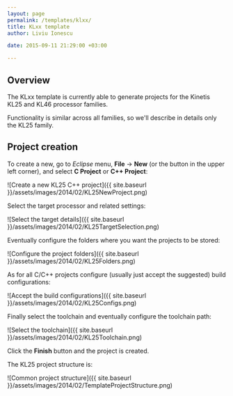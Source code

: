 ```yaml
---
layout: page
permalink: /templates/klxx/
title: KLxx template
author: Liviu Ionescu

date: 2015-09-11 21:29:00 +03:00

---
```


## Overview

The KLxx template is currently able to generate projects for the Kinetis KL25 and KL46 processor families.

Functionality is similar across all families, so we'll describe in details only the KL25 family.

## Project creation

To create a new, go to *Eclipse* menu, **File** → **New** (or the button in the upper left corner), and select **C Project** or **C++ Project**:

![Create a new KL25 C++ project]({{ site.baseurl }}/assets/images/2014/02/KL25NewProject.png)

Select the target processor and related settings:

![Select the target details]({{ site.baseurl }}/assets/images/2014/02/KL25TargetSelection.png)

Eventually configure the folders where you want the projects to be stored:

![Configure the project folders]({{ site.baseurl }}/assets/images/2014/02/KL25Folders.png)

As for all C/C++ projects configure (usually just accept the suggested) build configurations:

![Accept the build configurations]({{ site.baseurl }}/assets/images/2014/02/KL25Configs.png)

Finally select the toolchain and eventually configure the toolchain path:

![Select the toolchain]({{ site.baseurl }}/assets/images/2014/02/KL25Toolchain.png)

Click the **Finish** button and the project is created.

The KL25 project structure is:

![Common project structure]({{ site.baseurl }}/assets/images/2014/02/TemplateProjectStructure.png)
